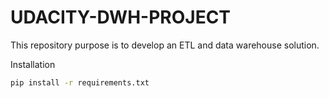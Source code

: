 # UDACITY-DWH-PROJECT   

This repository purpose is to develop an ETL and data warehouse solution.


Installation

```bash
pip install -r requirements.txt
```